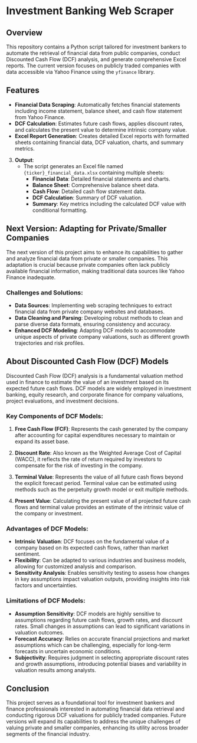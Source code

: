# Investment Banking Web Scraper

## Overview
This repository contains a Python script tailored for investment bankers to automate the retrieval of financial data from public companies, conduct Discounted Cash Flow (DCF) analysis, and generate comprehensive Excel reports. The current version focuses on publicly traded companies with data accessible via Yahoo Finance using the `yfinance` library.

## Features
- **Financial Data Scraping**: Automatically fetches financial statements including income statement, balance sheet, and cash flow statement from Yahoo Finance.
- **DCF Calculation**: Estimates future cash flows, applies discount rates, and calculates the present value to determine intrinsic company value.
- **Excel Report Generation**: Creates detailed Excel reports with formatted sheets containing financial data, DCF valuation, charts, and summary metrics.

3. **Output**:
   - The script generates an Excel file named `{ticker}_financial_data.xlsx` containing multiple sheets:
     - **Financial Data**: Detailed financial statements and charts.
     - **Balance Sheet**: Comprehensive balance sheet data.
     - **Cash Flow**: Detailed cash flow statement data.
     - **DCF Calculation**: Summary of DCF valuation.
     - **Summary**: Key metrics including the calculated DCF value with conditional formatting.

## Next Version: Adapting for Private/Smaller Companies
The next version of this project aims to enhance its capabilities to gather and analyze financial data from private or smaller companies. This adaptation is crucial because private companies often lack publicly available financial information, making traditional data sources like Yahoo Finance inadequate.

### Challenges and Solutions:
- **Data Sources**: Implementing web scraping techniques to extract financial data from private company websites and databases.
- **Data Cleaning and Parsing**: Developing robust methods to clean and parse diverse data formats, ensuring consistency and accuracy.
- **Enhanced DCF Modeling**: Adapting DCF models to accommodate unique aspects of private company valuations, such as different growth trajectories and risk profiles.

## About Discounted Cash Flow (DCF) Models
Discounted Cash Flow (DCF) analysis is a fundamental valuation method used in finance to estimate the value of an investment based on its expected future cash flows. DCF models are widely employed in investment banking, equity research, and corporate finance for company valuations, project evaluations, and investment decisions.

### Key Components of DCF Models:
1. **Free Cash Flow (FCF)**: Represents the cash generated by the company after accounting for capital expenditures necessary to maintain or expand its asset base.

2. **Discount Rate**: Also known as the Weighted Average Cost of Capital (WACC), it reflects the rate of return required by investors to compensate for the risk of investing in the company.

3. **Terminal Value**: Represents the value of all future cash flows beyond the explicit forecast period. Terminal value can be estimated using methods such as the perpetuity growth model or exit multiple methods.

4. **Present Value**: Calculating the present value of all projected future cash flows and terminal value provides an estimate of the intrinsic value of the company or investment.

### Advantages of DCF Models:
- **Intrinsic Valuation**: DCF focuses on the fundamental value of a company based on its expected cash flows, rather than market sentiment.
- **Flexibility**: Can be adapted to various industries and business models, allowing for customized analysis and comparison.
- **Sensitivity Analysis**: Enables sensitivity testing to assess how changes in key assumptions impact valuation outputs, providing insights into risk factors and uncertainties.

### Limitations of DCF Models:
- **Assumption Sensitivity**: DCF models are highly sensitive to assumptions regarding future cash flows, growth rates, and discount rates. Small changes in assumptions can lead to significant variations in valuation outcomes.
- **Forecast Accuracy**: Relies on accurate financial projections and market assumptions which can be challenging, especially for long-term forecasts in uncertain economic conditions.
- **Subjectivity**: Requires judgment in selecting appropriate discount rates and growth assumptions, introducing potential biases and variability in valuation results among analysts.

## Conclusion
This project serves as a foundational tool for investment bankers and finance professionals interested in automating financial data retrieval and conducting rigorous DCF valuations for publicly traded companies. Future versions will expand its capabilities to address the unique challenges of valuing private and smaller companies, enhancing its utility across broader segments of the financial industry.
